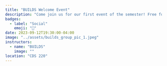 ```yaml
---
title: "BUILDS Welcome Event"
description: "Come join us for our first event of the semester! Free food and drinks provided. Socialize, learn about BUILDS, and meet our members!"
badges:
  - label: "Social"
    emoji: "🎉"
date: 2023-09-12T19:30:00-04:00
image: "../assets/builds_group_pic_1.jpeg"
instructors:
  - name: "BUILDS"
    image: ""
location: "CDS 220"
---
```

